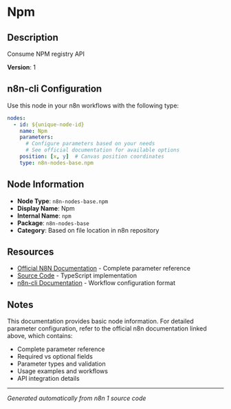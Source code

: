 # Npm

## Description

Consume NPM registry API

**Version**: 1

## n8n-cli Configuration

Use this node in your n8n workflows with the following type:

```yaml
nodes:
  - id: ${unique-node-id}
    name: Npm
    parameters:
      # Configure parameters based on your needs
      # See official documentation for available options
    position: [x, y]  # Canvas position coordinates
    type: n8n-nodes-base.npm
```

## Node Information

- **Node Type**: `n8n-nodes-base.npm`
- **Display Name**: Npm
- **Internal Name**: `npm`
- **Package**: `n8n-nodes-base`
- **Category**: Based on file location in n8n repository

## Resources

- [Official N8N Documentation](https://docs.n8n.io/integrations/builtin/app-nodes/n8n-nodes-base.npm/) - Complete parameter reference
- [Source Code](https://github.com/n8n-io/n8n/blob/master/packages/nodes-base/nodes/Npm/Npm.node.ts) - TypeScript implementation
- [n8n-cli Documentation](https://github.com/edenreich/n8n-cli) - Workflow configuration format

## Notes

This documentation provides basic node information. For detailed parameter configuration, 
refer to the official n8n documentation linked above, which contains:

- Complete parameter reference
- Required vs optional fields
- Parameter types and validation
- Usage examples and workflows
- API integration details

---
*Generated automatically from n8n 1 source code*
